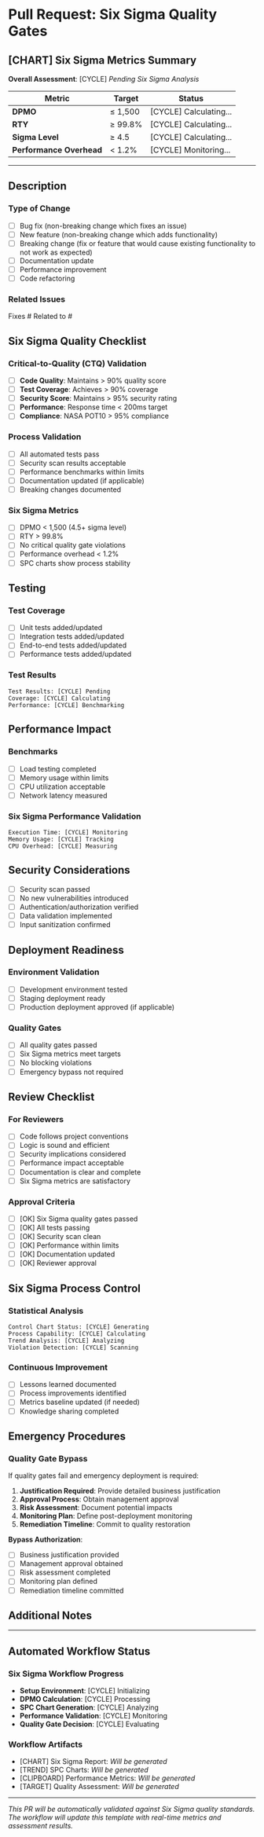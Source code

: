 # Pull Request: Six Sigma Quality Gates

## [CHART] Six Sigma Metrics Summary

<!-- This section will be automatically updated by the Six Sigma workflow -->

**Overall Assessment**: [CYCLE] *Pending Six Sigma Analysis*

| Metric | Target | Status |
|--------|--------|---------|
| **DPMO** | ≤ 1,500 | [CYCLE] Calculating... |
| **RTY** | ≥ 99.8% | [CYCLE] Calculating... |
| **Sigma Level** | ≥ 4.5 | [CYCLE] Calculating... |
| **Performance Overhead** | < 1.2% | [CYCLE] Monitoring... |

---

## Description

<!-- Describe your changes in detail -->

### Type of Change
- [ ] Bug fix (non-breaking change which fixes an issue)
- [ ] New feature (non-breaking change which adds functionality)
- [ ] Breaking change (fix or feature that would cause existing functionality to not work as expected)
- [ ] Documentation update
- [ ] Performance improvement
- [ ] Code refactoring

### Related Issues
<!-- Link any related issues using #issue-number -->

Fixes #
Related to #

## Six Sigma Quality Checklist

### Critical-to-Quality (CTQ) Validation
- [ ] **Code Quality**: Maintains > 90% quality score
- [ ] **Test Coverage**: Achieves > 90% coverage
- [ ] **Security Score**: Maintains > 95% security rating
- [ ] **Performance**: Response time < 200ms target
- [ ] **Compliance**: NASA POT10 > 95% compliance

### Process Validation
- [ ] All automated tests pass
- [ ] Security scan results acceptable
- [ ] Performance benchmarks within limits
- [ ] Documentation updated (if applicable)
- [ ] Breaking changes documented

### Six Sigma Metrics
- [ ] DPMO < 1,500 (4.5+ sigma level)
- [ ] RTY > 99.8%
- [ ] No critical quality gate violations
- [ ] Performance overhead < 1.2%
- [ ] SPC charts show process stability

## Testing

### Test Coverage
- [ ] Unit tests added/updated
- [ ] Integration tests added/updated
- [ ] End-to-end tests added/updated
- [ ] Performance tests added/updated

### Test Results
<!-- Will be populated by Six Sigma workflow -->

```
Test Results: [CYCLE] Pending
Coverage: [CYCLE] Calculating
Performance: [CYCLE] Benchmarking
```

## Performance Impact

### Benchmarks
- [ ] Load testing completed
- [ ] Memory usage within limits
- [ ] CPU utilization acceptable
- [ ] Network latency measured

### Six Sigma Performance Validation
<!-- Automated performance monitoring results -->

```
Execution Time: [CYCLE] Monitoring
Memory Usage: [CYCLE] Tracking
CPU Overhead: [CYCLE] Measuring
```

## Security Considerations

- [ ] Security scan passed
- [ ] No new vulnerabilities introduced
- [ ] Authentication/authorization verified
- [ ] Data validation implemented
- [ ] Input sanitization confirmed

## Deployment Readiness

### Environment Validation
- [ ] Development environment tested
- [ ] Staging deployment ready
- [ ] Production deployment approved (if applicable)

### Quality Gates
- [ ] All quality gates passed
- [ ] Six Sigma metrics meet targets
- [ ] No blocking violations
- [ ] Emergency bypass not required

## Review Checklist

### For Reviewers
- [ ] Code follows project conventions
- [ ] Logic is sound and efficient
- [ ] Security implications considered
- [ ] Performance impact acceptable
- [ ] Documentation is clear and complete
- [ ] Six Sigma metrics are satisfactory

### Approval Criteria
- [ ] [OK] Six Sigma quality gates passed
- [ ] [OK] All tests passing
- [ ] [OK] Security scan clean
- [ ] [OK] Performance within limits
- [ ] [OK] Documentation updated
- [ ] [OK] Reviewer approval

## Six Sigma Process Control

### Statistical Analysis
<!-- Automated SPC analysis results -->

```
Control Chart Status: [CYCLE] Generating
Process Capability: [CYCLE] Calculating
Trend Analysis: [CYCLE] Analyzing
Violation Detection: [CYCLE] Scanning
```

### Continuous Improvement
- [ ] Lessons learned documented
- [ ] Process improvements identified
- [ ] Metrics baseline updated (if needed)
- [ ] Knowledge sharing completed

## Emergency Procedures

### Quality Gate Bypass
<!-- Only for emergency situations -->

If quality gates fail and emergency deployment is required:

1. **Justification Required**: Provide detailed business justification
2. **Approval Process**: Obtain management approval
3. **Risk Assessment**: Document potential impacts
4. **Monitoring Plan**: Define post-deployment monitoring
5. **Remediation Timeline**: Commit to quality restoration

**Bypass Authorization**:
- [ ] Business justification provided
- [ ] Management approval obtained
- [ ] Risk assessment completed
- [ ] Monitoring plan defined
- [ ] Remediation timeline committed

## Additional Notes

<!-- Add any additional context, screenshots, or special instructions -->

---

## Automated Workflow Status

<!-- This section is automatically updated by GitHub Actions -->

### Six Sigma Workflow Progress

- **Setup Environment**: [CYCLE] Initializing
- **DPMO Calculation**: [CYCLE] Processing
- **SPC Chart Generation**: [CYCLE] Analyzing
- **Performance Validation**: [CYCLE] Monitoring
- **Quality Gate Decision**: [CYCLE] Evaluating

### Workflow Artifacts

- [CHART] Six Sigma Report: *Will be generated*
- [TREND] SPC Charts: *Will be generated*
- [CLIPBOARD] Performance Metrics: *Will be generated*
- [TARGET] Quality Assessment: *Will be generated*

---

*This PR will be automatically validated against Six Sigma quality standards. The workflow will update this template with real-time metrics and assessment results.*